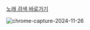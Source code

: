 <a href='https://song-explorer-five.vercel.app/'>노래 검색 바로가기</a>

![chrome-capture-2024-11-26](https://github.com/user-attachments/assets/089f58c6-68c6-41e2-8490-87ea9e1a6bcd)
